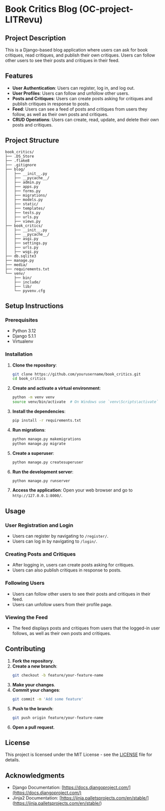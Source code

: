# Book Critics Blog (OC-project-LITRevu)

## Project Description

This is a Django-based blog application where users can ask for book critiques, read critiques, and publish their own critiques. Users can follow other users to see their posts and critiques in their feed.

## Features

- **User Authentication**: Users can register, log in, and log out.
- **User Profiles**: Users can follow and unfollow other users.
- **Posts and Critiques**: Users can create posts asking for critiques and publish critiques in response to posts.
- **Feed**: Users can see a feed of posts and critiques from users they follow, as well as their own posts and critiques.
- **CRUD Operations**: Users can create, read, update, and delete their own posts and critiques.

## Project Structure

```
book_critics/
├── .DS_Store
├── .flake8
├── .gitignore
├── blog/
│   ├── __init__.py
│   ├── __pycache__/
│   ├── admin.py
│   ├── apps.py
│   ├── forms.py
│   ├── migrations/
│   ├── models.py
│   ├── static/
│   ├── templates/
│   ├── tests.py
│   ├── urls.py
│   ├── views.py
├── book_critics/
│   ├── __init__.py
│   ├── __pycache__/
│   ├── asgi.py
│   ├── settings.py
│   ├── urls.py
│   ├── wsgi.py
├── db.sqlite3
├── manage.py
├── media/
├── requirements.txt
└── venv/
    ├── bin/
    ├── include/
    ├── lib/
    └── pyvenv.cfg
```

## Setup Instructions

### Prerequisites

- Python 3.12
- Django 5.1.1
- Virtualenv

### Installation

1. **Clone the repository**:
    ```sh
    git clone https://github.com/yourusername/book_critics.git
    cd book_critics
    ```

2. **Create and activate a virtual environment**:
    ```sh
    python -m venv venv
    source venv/bin/activate  # On Windows use `venv\Scripts\activate`
    ```

3. **Install the dependencies**:
    ```sh
    pip install -r requirements.txt
    ```

4. **Run migrations**:
    ```sh
    python manage.py makemigrations
    python manage.py migrate
    ```

5. **Create a superuser**:
    ```sh
    python manage.py createsuperuser
    ```

6. **Run the development server**:
    ```sh
    python manage.py runserver
    ```

7. **Access the application**:
    Open your web browser and go to `http://127.0.0.1:8000/`.

## Usage

### User Registration and Login

- Users can register by navigating to `/register/`.
- Users can log in by navigating to `/login/`.

### Creating Posts and Critiques

- After logging in, users can create posts asking for critiques.
- Users can also publish critiques in response to posts.

### Following Users

- Users can follow other users to see their posts and critiques in their feed.
- Users can unfollow users from their profile page.

### Viewing the Feed

- The feed displays posts and critiques from users that the logged-in user follows, as well as their own posts and critiques.

## Contributing

1. **Fork the repository**.
2. **Create a new branch**:
    ```sh
    git checkout -b feature/your-feature-name
    ```
3. **Make your changes**.
4. **Commit your changes**:
    ```sh
    git commit -m 'Add some feature'
    ```
5. **Push to the branch**:
    ```sh
    git push origin feature/your-feature-name
    ```
6. **Open a pull request**.

## License

This project is licensed under the MIT License - see the [LICENSE](LICENSE) file for details.

## Acknowledgments

- Django Documentation: [https://docs.djangoproject.com/](https://docs.djangoproject.com/)
- Jinja2 Documentation: [https://jinja.palletsprojects.com/en/stable/] (https://jinja.palletsprojects.com/en/stable/)
